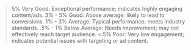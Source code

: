 


>5%         Very Good: Exceptional performance; indicates highly engaging content/ads.
3% - 5%     Good:      Above average; likely to lead to conversions.
1% - 3%     Average:   Typical performance; meets industry standards.
.5% - 1%    Below Average:   Needs improvement; may not effectively reach target audience.
<.5%        Poor: Very low engagement; indicates potential issues with targeting or ad content.


